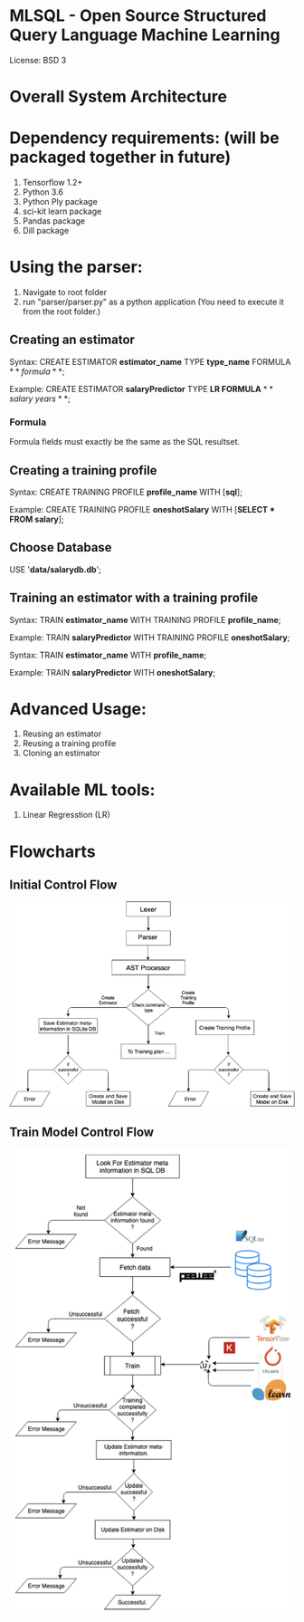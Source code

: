 # MLSQL - Open Source Structured Query Language Machine Learning

License: BSD 3 

# Overall System Architecture

# Dependency requirements: (will be packaged together in future)
1. Tensorflow 1.2+
2. Python 3.6
3. Python Ply package
4. sci-kit learn package
5. Pandas package
6. Dill package

# Using the parser:
1. Navigate to root folder 
2. run "parser/parser.py" as a python application (You need to execute it from the root folder.)


## Creating an estimator
Syntax: CREATE ESTIMATOR **estimator_name** TYPE **type_name** FORMULA $**formula**$;

Example: CREATE ESTIMATOR **salaryPredictor** TYPE **LR FORMULA** $**salary~years**$;
### Formula

Formula fields must exactly be the same as the SQL resultset.

## Creating a training profile

Syntax: CREATE TRAINING PROFILE **profile_name** WITH [**sql**];

Example: CREATE TRAINING PROFILE **oneshotSalary** WITH [**SELECT * FROM salary**];

## Choose Database
USE '**data/salarydb.db**';

## Training an estimator with a training profile
Syntax: TRAIN **estimator_name** WITH TRAINING PROFILE **profile_name**;

Example: TRAIN **salaryPredictor** WITH TRAINING PROFILE **oneshotSalary**;

Syntax: TRAIN **estimator_name** WITH **profile_name**;

Example: TRAIN **salaryPredictor** WITH **oneshotSalary**;

# Advanced Usage:
1. Reusing an estimator
2. Reusing a training profile
3. Cloning an estimator

# Available ML tools:
1. Linear Regresstion (LR)

# Flowcharts

## Initial Control Flow
![Initial Control Flow](https://raw.githubusercontent.com/adhocmaster/MLSQL/vishal/presentation/flow_chart_broad.png)

## Train Model Control Flow
![Creating a Training Profile](https://raw.githubusercontent.com/adhocmaster/MLSQL/vishal/presentation/SQL_train.png)

